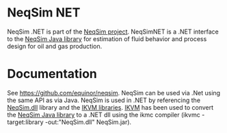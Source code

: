 # NeqSim NET
NeqSim .NET is part of the [NeqSim project](https://equinor.github.io/neqsimhome/). NeqSimNET is a .NET interface to the [NeqSim Java library](https://github.com/equinor/neqsim) for estimation of fluid behavior and process design for oil and gas production.

# Documentation
See https://github.com/equinor/neqsim. NeqSim can be used via .Net using the same API as via Java. NeqSim is used in .NET by referencing the [NeqSim.dll]() library and the [IKVM libraries](). [IKVM](https://www.ikvm.net/) has been used to convert the [NeqSim Java library](https://github.com/equinor/neqsim) to a .NET dll using the ikmc compiler (ikvmc -target:library -out:"NeqSim.dll" NeqSim.jar).
